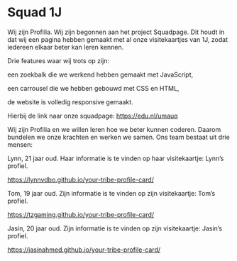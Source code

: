 # Squad 1J

Wij zijn Profilia. Wij zijn begonnen aan het project Squadpage. Dit houdt in dat wij een pagina hebben gemaakt met al onze visitekaartjes van 1J, zodat iedereen elkaar beter kan leren kennen.

Drie features waar wij trots op zijn:

een zoekbalk die we werkend hebben gemaakt met JavaScript,

een carrousel die we hebben gebouwd met CSS en HTML,

de website is volledig responsive gemaakt.

Hierbij de link naar onze squadpage: https://edu.nl/umauq

Wij zijn Profilia en we willen leren hoe we beter kunnen coderen. Daarom bundelen we onze krachten en werken we samen. Ons team bestaat uit drie mensen:

Lynn, 21 jaar oud. Haar informatie is te vinden op haar visitekaartje: Lynn’s profiel.

https://lynnvdbo.github.io/your-tribe-profile-card/

Tom, 19 jaar oud. Zijn informatie is te vinden op zijn visitekaartje: Tom’s profiel.

https://tzgaming.github.io/your-tribe-profile-card/

Jasin, 20 jaar oud. Zijn informatie is te vinden op zijn visitekaartje: Jasin’s profiel.

https://jasinahmed.github.io/your-tribe-profile-card/
